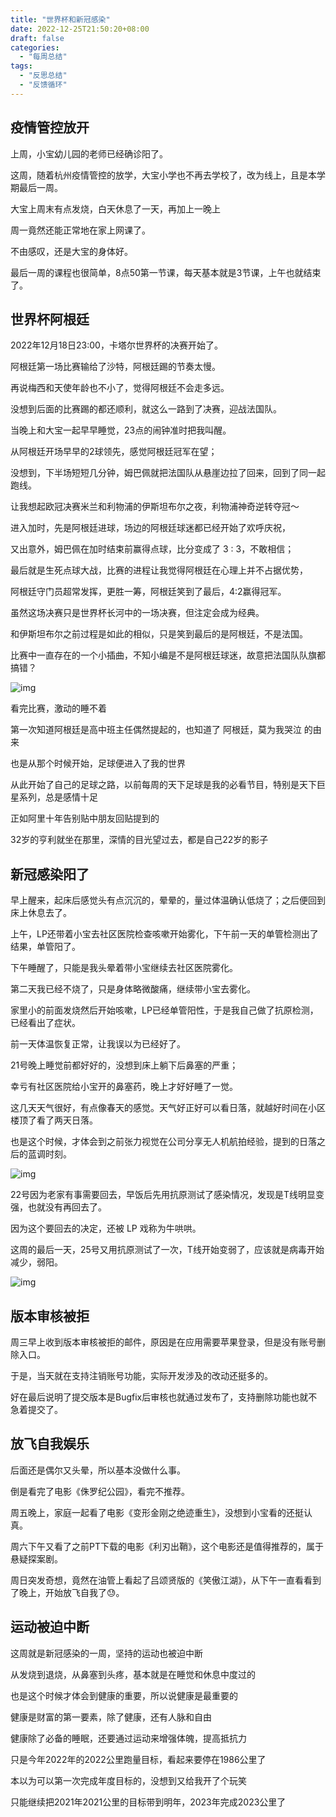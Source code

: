 ```yaml
---
title: "世界杯和新冠感染"
date: 2022-12-25T21:50:20+08:00
draft: false
categories:
  - "每周总结"
tags:
  - "反思总结"
  - "反馈循环"
---
```


## 疫情管控放开

上周，小宝幼儿园的老师已经确诊阳了。

这周，随着杭州疫情管控的放学，大宝小学也不再去学校了，改为线上，且是本学期最后一周。

大宝上周末有点发烧，白天休息了一天，再加上一晚上

周一竟然还能正常地在家上网课了。

不由感叹，还是大宝的身体好。

最后一周的课程也很简单，8点50第一节课，每天基本就是3节课，上午也就结束了。

## 世界杯阿根廷

2022年12月18日23:00，卡塔尔世界杯的决赛开始了。

阿根廷第一场比赛输给了沙特，阿根廷踢的节奏太慢。

再说梅西和天使年龄也不小了，觉得阿根廷不会走多远。

没想到后面的比赛踢的都还顺利，就这么一路到了决赛，迎战法国队。

当晚上和大宝一起早早睡觉，23点的闹钟准时把我叫醒。

从阿根廷开场早早的2球领先，感觉阿根廷冠军在望；

没想到，下半场短短几分钟，姆巴佩就把法国队从悬崖边拉了回来，回到了同一起跑线。

让我想起欧冠决赛米兰和利物浦的伊斯坦布尔之夜，利物浦神奇逆转夺冠～

进入加时，先是阿根廷进球，场边的阿根廷球迷都已经开始了欢呼庆祝，

又出意外，姆巴佩在加时结束前赢得点球，比分变成了 3 : 3，不敢相信；

最后就是生死点球大战，比赛的进程让我觉得阿根廷在心理上并不占据优势，

阿根廷守门员超常发挥，更胜一筹，阿根廷笑到了最后，4:2赢得冠军。

虽然这场决赛只是世界杯长河中的一场决赛，但注定会成为经典。

和伊斯坦布尔之前过程是如此的相似，只是笑到最后的是阿根廷，不是法国。



比赛中一直存在的一个小插曲，不知小编是不是阿根廷球迷，故意把法国队队旗都搞错？

![img](https://cdn.nlark.com/yuque/0/2023/png/177619/1672579329961-542d6cab-39f6-4146-99d6-550a7fbaeae9.png)



看完比赛，激动的睡不着

第一次知道阿根廷是高中班主任偶然提起的，也知道了 阿根廷，莫为我哭泣 的由来

也是从那个时候开始，足球便进入了我的世界

从此开始了自己的足球之路，以前每周的天下足球是我的必看节目，特别是天下巨星系列，总是感情十足

正如阿里十年告别贴中朋友回贴提到的

32岁的亨利就坐在那里，深情的目光望过去，都是自己22岁的影子

## 新冠感染阳了

早上醒来，起床后感觉头有点沉沉的，晕晕的，量过体温确认低烧了；之后便回到床上休息去了。

上午，LP还带着小宝去社区医院检查咳嗽开始雾化，下午前一天的单管检测出了结果，单管阳了。

下午睡醒了，只能是我头晕着带小宝继续去社区医院雾化。

第二天我已经不烧了，只是身体略微酸痛，继续带小宝去雾化。

家里小的前面发烧然后开始咳嗽，LP已经单管阳性，于是我自己做了抗原检测，已经看出了症状。

前一天体温恢复正常，让我误以为已经好了。

21号晚上睡觉前都好好的，没想到床上躺下后鼻塞的严重；

幸亏有社区医院给小宝开的鼻塞药，晚上才好好睡了一觉。

这几天天气很好，有点像春天的感觉。天气好正好可以看日落，就越好时间在小区楼顶了看了两天日落。

也是这个时候，才体会到之前张力视觉在公司分享无人机航拍经验，提到的日落之后的蓝调时刻。

![img](https://cdn.nlark.com/yuque/0/2023/png/177619/1672586256374-fa4fe860-b9a7-4251-a4e5-7465a988550e.png)

22号因为老家有事需要回去，早饭后先用抗原测试了感染情况，发现是T线明显变强，也就没有再回去了。

因为这个要回去的决定，还被 LP 戏称为牛哄哄。

这周的最后一天，25号又用抗原测试了一次，T线开始变弱了，应该就是病毒开始减少，弱阳。

![img](https://cdn.nlark.com/yuque/0/2023/png/177619/1672578571450-94aec815-b774-4d93-9867-570cafa390f4.png)

## 版本审核被拒

周三早上收到版本审核被拒的邮件，原因是在应用需要苹果登录，但是没有账号删除入口。

于是，当天就在支持注销账号功能，实际开发涉及的改动还挺多的。

好在最后说明了提交版本是Bugfix后审核也就通过发布了，支持删除功能也就不急着提交了。

## 放飞自我娱乐

后面还是偶尔又头晕，所以基本没做什么事。

倒是看完了电影《侏罗纪公园》，看完不推荐。

周五晚上，家庭一起看了电影《变形金刚之绝迹重生》，没想到小宝看的还挺认真。

周六下午又看了之前PT下载的电影《利刃出鞘》，这个电影还是值得推荐的，属于悬疑探案剧。

周日突发奇想，竟然在油管上看起了吕颂贤版的《笑傲江湖》，从下午一直看看到了晚上，开始放飞自我了😓。

## 运动被迫中断

这周就是新冠感染的一周，坚持的运动也被迫中断

从发烧到退烧，从鼻塞到头疼，基本就是在睡觉和休息中度过的

也是这个时候才体会到健康的重要，所以说健康是最重要的

健康是财富的第一要素，除了健康，还有人脉和自由

健康除了必备的睡眠，还要通过运动来增强体魄，提高抵抗力

只是今年2022年的2022公里跑量目标，看起来要停在1986公里了

本以为可以第一次完成年度目标的，没想到又给我开了个玩笑

只能继续把2021年2021公里的目标带到明年，2023年完成2023公里了
